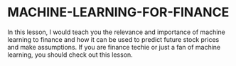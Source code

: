 # MACHINE-LEARNING-FOR-FINANCE
In this lesson, I would teach you the relevance and importance of machine learning to finance and how it can be used to predict future stock prices and make assumptions. If you are finance techie or just a fan of machine learning, you should check out this lesson.

